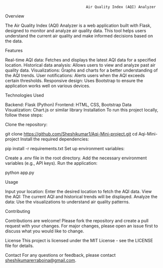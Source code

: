                                          Air Quality Index (AQI) Analyzer

Overview

The Air Quality Index (AQI) Analyzer is a web application built with Flask, designed to monitor and analyze air quality data. This tool helps users understand the current air quality and make informed decisions based on the data.

Features

Real-time AQI data: Fetches and displays the latest AQI data for a specified location.
Historical data analysis: Allows users to view and analyze past air quality data.
Visualizations: Graphs and charts for a better understanding of the AQI trends.
User notifications: Alerts users when the AQI exceeds certain thresholds.
Responsive design: Uses Bootstrap to ensure the application works well on various devices.

Technologies Used

Backend: Flask (Python)
Frontend: HTML, CSS, Bootstrap
Data Visualization: Chart.js or similar library
Installation
To run this project locally, follow these steps:

Clone the repository:


git clone https://github.com/Sheshikumar1/Aqi-Mini-project.git
cd Aqi-Mini-project
Install the required dependencies:


pip install -r requirements.txt
Set up environment variables:

Create a .env file in the root directory.
Add the necessary environment variables (e.g., API keys).
Run the application:


python app.py

Usage

Input your location: Enter the desired location to fetch the AQI data.
View the AQI: The current AQI and historical trends will be displayed.
Analyze the data: Use the visualizations to understand air quality patterns.

Contributing

Contributions are welcome! Please fork the repository and create a pull request with your changes. For major changes, please open an issue first to discuss what you would like to change.

License
This project is licensed under the MIT License - see the LICENSE file for details.

Contact
For any questions or feedback, please contact sheshikumarerraboina@gmail.com.